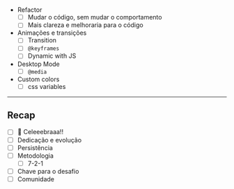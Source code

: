 
#
- Refactor
    - [ ]  Mudar o código, sem mudar o comportamento
    - [ ]  Mais clareza e melhoraria para o código
- Animações e transições
    - [ ]  Transition
    - [ ]  `@keyframes`
    - [ ]  Dynamic with JS
- Desktop Mode
    - [ ]  `@media`
- Custom colors
    - [ ]  css variables

---


## Recap

- [ ]  🎉 Celeeebraaa!!
- [ ]  Dedicação e evolução
- [ ]  Persistência
- [ ]  Metodologia
    - [ ]  7-2-1
- [ ]  Chave para o desafio
- [ ]  Comunidade